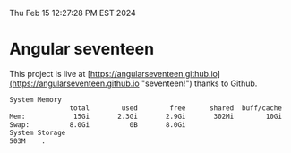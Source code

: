 Thu Feb 15 12:27:28 PM EST 2024

# Angular seventeen


This project is live at [https://angularseventeen.github.io](https://angularseventeen.github.io "seventeen!") thanks to Github.

```bash
System Memory
               total        used        free      shared  buff/cache   available
Mem:            15Gi       2.3Gi       2.9Gi       302Mi        10Gi        13Gi
Swap:          8.0Gi          0B       8.0Gi
System Storage
503M	.
